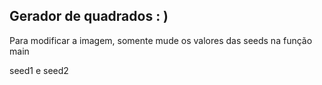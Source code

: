 Gerador de quadrados : )
--
Para modificar a imagem, somente mude os valores das seeds na função main

seed1 e seed2 